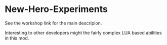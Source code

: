# New-Hero-Experiments

See the workshop link for the main descripion.

Interesting to other developers might the fairly complex LUA based abilities in this mod.